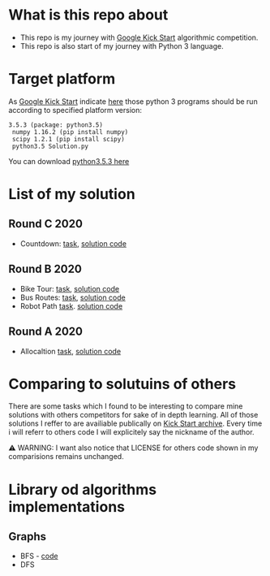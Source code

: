 # What is this repo about

- This repo is my journey with [Google Kick Start](https://codingcompetitions.withgoogle.com/kickstart) algorithmic competition.
- This repo is also start of my journey with Python 3 language.

# Target platform

As [Google Kick Start](https://codingcompetitions.withgoogle.com/kickstart) indicate [here](https://codingcompetitions.withgoogle.com/kickstart/faq#what-are-the-stack-size-limits) those python 3 programs should be run according to specified platform version:

```
3.5.3 (package: python3.5)
 numpy 1.16.2 (pip install numpy)
 scipy 1.2.1 (pip install scipy)
 python3.5 Solution.py
```
You can download [python3.5.3 here](https://www.python.org/downloads/release/python-353/)

# List of my solution

## Round C 2020

- Countdown: [task](https://codingcompetitions.withgoogle.com/kickstart/round/000000000019ff43/00000000003380d2), [solution code](https://github.com/hubert-wojtowicz/google-kick-start-competition/blob/master/2020-round-c/countdown-5pts-7pts/cuntdown.py)

## Round B 2020

- Bike Tour: [task](https://codingcompetitions.withgoogle.com/kickstart/round/000000000019ffc8/00000000002d82e6), [solution code](https://github.com/hubert-wojtowicz/google-kick-start-competition/blob/master/2020-round-b/bike-tour-5pts-7pts/bike-tour-5pts-7pts.py)
- Bus Routes: [task](https://codingcompetitions.withgoogle.com/kickstart/round/000000000019ffc8/00000000002d83bf), [solution code](https://github.com/hubert-wojtowicz/google-kick-start-competition/blob/master/2020-round-b/bus-routes-10pts-13pts/bus-routes-10pts-13pts.py)
- Robot Path [task](https://codingcompetitions.withgoogle.com/kickstart/round/000000000019ffc8/00000000002d83dc). [solution code](https://github.com/hubert-wojtowicz/google-kick-start-competition/blob/master/2020-round-b/robot-path-decoding-11pts-16pts/robot-path-decoding.py)

## Round A 2020

- Allocaltion [task](https://codingcompetitions.withgoogle.com/kickstart/round/000000000019ffc7/00000000001d3f56), [solution code](https://github.com/hubert-wojtowicz/google-kick-start-competition/blob/master/2020-round-a/allocation-5pts-7pts/allocation.py)


# Comparing to solutuins of others

There are some tasks which I found to be interesting to compare mine solutions with others competitors for sake of in depth learning.
All of those solutions I reffer to are availiable publically on [Kick Start archive](https://codingcompetitions.withgoogle.com/kickstart/archive).
Every time i will referr to others code I will explicitely say the nickname of the author. 

⚠️ WARNING: I want also notice that LICENSE for others code shown in my comparisions remains unchanged.

# Library od algorithms implementations

## Graphs
 - BFS - [code](https://github.com/hubert-wojtowicz/google-kick-start-notebook/blob/master/helpers/graphs/bfs.py)
 - DFS